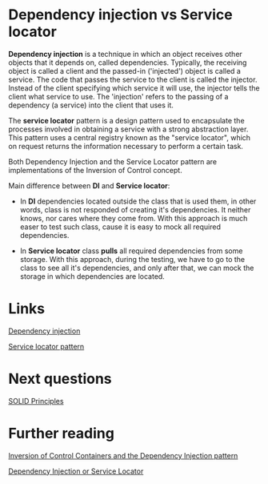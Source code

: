 # Dependency injection vs Service locator
**Dependency injection** is a technique in which an object receives other objects that it depends on, called dependencies. Typically, the receiving object is called a client and the passed-in ('injected') object is called a service. The code that passes the service to the client is called the injector. Instead of the client specifying which service it will use, the injector tells the client what service to use. The 'injection' refers to the passing of a dependency (a service) into the client that uses it.

The **service locator** pattern is a design pattern used to encapsulate the processes involved in obtaining a service with a strong abstraction layer. This pattern uses a central registry known as the "service locator", which on request returns the information necessary to perform a certain task.

Both Dependency Injection and the Service Locator pattern are implementations of the Inversion of Control concept.

Main difference between **DI** and **Service locator**:
- In **DI** dependencies located outside the class that is used them, in other words, class is not responded of creating it's dependencies. It neither knows, nor cares where they come from. With this approach is much easer to test such class, cause it is easy to mock all required dependencies. 

- In **Service locator** class **pulls** all required dependencies from some storage. With this approach, during the testing, we have to go to the class to see all it's dependencies, and only after that, we can mock the storage in which dependencies are located. 

# Links 
[Dependency injection](https://en.wikipedia.org/wiki/Dependency_injection)

[Service locator pattern](https://en.wikipedia.org/wiki/Service_locator_pattern)

# Next questions
[SOLID Principles](https://github.com/Kirchhoff-/Android-Interview-Questions/blob/master/General/SOLID%20principles.md)

# Further reading
[Inversion of Control Containers and the Dependency Injection pattern](https://martinfowler.com/articles/injection.html)

[Dependency Injection or Service Locator](https://medium.com/mobile-app-development-publication/dependency-injection-and-service-locator-4dbe4559a3ba)